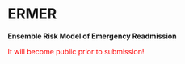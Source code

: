 # ERMER
**Ensemble Risk Model of Emergency Readmission**

<font color="red">It will become public prior to submission!</font>
